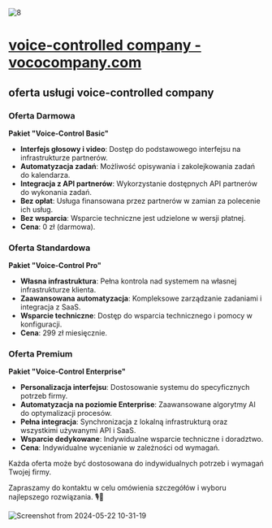 ![8](https://github.com/vococompany/www/assets/5669657/8ea9fc58-da44-41c1-9fe2-68f8ddaa9f0e)


# [voice-controlled company - vococompany.com](http://www.vococompany.com)



## oferta usługi voice-controlled company

### Oferta Darmowa
**Pakiet "Voice-Control Basic"**
- **Interfejs głosowy i video**: Dostęp do podstawowego interfejsu na infrastrukturze partnerów.
- **Automatyzacja zadań**: Możliwość opisywania i zakolejkowania zadań do kalendarza.
- **Integracja z API partnerów**: Wykorzystanie dostępnych API partnerów do wykonania zadań.
- **Bez opłat**: Usługa finansowana przez partnerów w zamian za polecenie ich usług.
- **Bez wsparcia**: Wsparcie techniczne jest udzielone w wersji płatnej.
- **Cena**: 0 zł (darmowa).

### Oferta Standardowa
**Pakiet "Voice-Control Pro"**
- **Własna infrastruktura**: Pełna kontrola nad systemem na własnej infrastrukturze klienta.
- **Zaawansowana automatyzacja**: Kompleksowe zarządzanie zadaniami i integracja z SaaS.
- **Wsparcie techniczne**: Dostęp do wsparcia technicznego i pomocy w konfiguracji.
- **Cena**: 299 zł miesięcznie.


### Oferta Premium
**Pakiet "Voice-Control Enterprise"**
- **Personalizacja interfejsu**: Dostosowanie systemu do specyficznych potrzeb firmy.
- **Automatyzacja na poziomie Enterprise**: Zaawansowane algorytmy AI do optymalizacji procesów.
- **Pełna integracja**: Synchronizacja z lokalną infrastrukturą oraz wszystkimi używanymi API i SaaS.
- **Wsparcie dedykowane**: Indywidualne wsparcie techniczne i doradztwo.
- **Cena**: Indywidualne wycenianie w zależności od wymagań.

Każda oferta może być dostosowana do indywidualnych potrzeb i wymagań Twojej firmy. 

Zapraszamy do kontaktu w celu omówienia szczegółów i wyboru najlepszego rozwiązania. 🎙️💼

![Screenshot from 2024-05-22 10-31-19](https://github.com/vococompany/www/assets/5669657/4677aa3b-2341-4f36-acb7-b787f75a0391)


